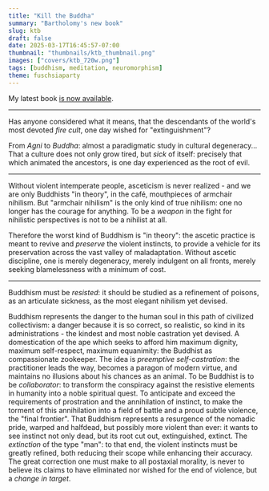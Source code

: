 ```yaml
---
title: "Kill the Buddha"
summary: "Bartholomy's new book"
slug: ktb
draft: false
date: 2025-03-17T16:45:57-07:00
thumbnail: "thumbnails/ktb_thumbnail.png"
images: ["covers/ktb_720w.png"]
tags: [buddhism, meditation, neuromorphism]
theme: fuschsiaparty
---
```


My latest book [is now available](https://www.amazon.com/dp/1737889439).

---

Has anyone considered what it means, that the descendants of the world's most devoted *fire cult*, one day wished for "extinguishment"?

From *Agni* to *Buddha*: almost a paradigmatic study in cultural degeneracy... That a culture does not only grow tired, but *sick* of itself: precisely that which animated the ancestors, is one day experienced as the root of evil.

---

Without violent intemperate people, asceticism is never realized - and we are only Buddhists "in theory", in the café, mouthpieces of armchair nihilism. But "armchair nihilism" is the only kind of true nihilism: one no longer has the courage for anything. To be a *weapon* in the fight for nihilistic perspectives is not to be a nihilist at all.

Therefore the worst kind of Buddhism is "in theory": the ascetic practice is meant to revive and *preserve* the violent instincts, to provide a vehicle for its preservation across the vast valley of maladaptation. Without ascetic discipline, one is merely degeneracy, merely indulgent on all fronts, merely seeking blamelessness with a minimum of cost.

---

Buddhism must be *resisted*: it should be studied as a refinement of poisons, as an articulate sickness, as the most elegant nihilism yet devised.

Buddhism represents the danger to the human soul in this path of civilized collectivism: a danger because it is so correct, so realistic, so kind in its administrations - the kindest and most noble castration yet devised. A domestication of the ape which seeks to afford him maximum dignity, maximum self-respect, maximum equanimity: the Buddhist as compassionate zookeeper. The idea is *preemptive self-castration*: the practitioner leads the way, becomes a paragon of modern virtue, and maintains no illusions about his chances as an animal. To be Buddhist is to be *collaborator*: to transform the conspiracy against the resistive elements in humanity into a noble spiritual quest. To anticipate and exceed the requirements of prostration and the annihilation of instinct, to make the torment of this annihilation into a field of battle and a proud subtle violence, the "final frontier". That Buddhism represents a resurgence of the nomadic pride, warped and halfdead, but possibly more violent than ever: it wants to see instinct not only dead, but its root cut out, extinguished, extinct. The *extinction* of the type "man": to that end, the violent instincts must be greatly refined, both reducing their scope while enhancing their accuracy. The great correction one must make to all postaxial morality, is never to believe its claims to have eliminated nor wished for the end of violence, but a *change in target*.
